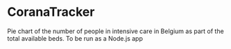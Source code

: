 # CoranaTracker
Pie chart of the number of people in intensive care in Belgium as part of the total available beds.
To be run as a Node.js app
